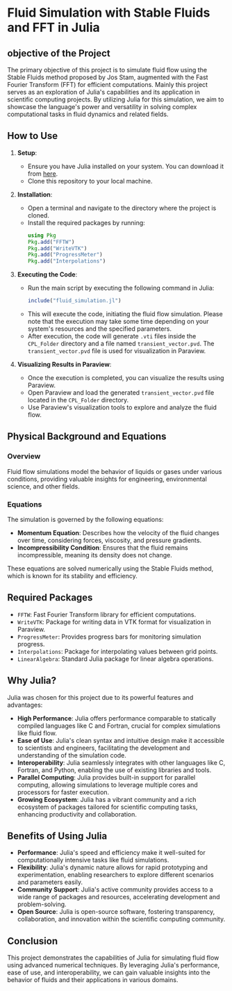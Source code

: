 # Fluid Simulation with Stable Fluids and FFT in Julia

## objective of the Project

The primary objective of this project is to simulate fluid flow using the Stable Fluids method proposed by Jos Stam, augmented with the Fast Fourier Transform (FFT) for efficient computations. Mainly this project serves as an exploration of Julia's capabilities and its application in scientific computing projects. By utilizing Julia for this simulation, we aim to showcase the language's power and versatility in solving complex computational tasks in fluid dynamics and related fields.

## How to Use

1. **Setup**:

   - Ensure you have Julia installed on your system. You can download it from [here](https://julialang.org/downloads/).
   - Clone this repository to your local machine.

2. **Installation**:

   - Open a terminal and navigate to the directory where the project is cloned.
   - Install the required packages by running:
     ```julia
     using Pkg
     Pkg.add("FFTW")
     Pkg.add("WriteVTK")
     Pkg.add("ProgressMeter")
     Pkg.add("Interpolations")
     ```

3. **Executing the Code**:

   - Run the main script by executing the following command in Julia:
     ```julia
     include("fluid_simulation.jl")
     ```
   - This will execute the code, initiating the fluid flow simulation. Please note that the execution may take some time depending on your system's resources and the specified parameters.
   - After execution, the code will generate `.vti` files inside the `CPL_Folder` directory and a file named `transient_vector.pvd`. The `transient_vector.pvd` file is used for visualization in Paraview.

4. **Visualizing Results in Paraview**:
   - Once the execution is completed, you can visualize the results using Paraview.
   - Open Paraview and load the generated `transient_vector.pvd` file located in the `CPL_Folder` directory.
   - Use Paraview's visualization tools to explore and analyze the fluid flow.

## Physical Background and Equations

### Overview

Fluid flow simulations model the behavior of liquids or gases under various conditions, providing valuable insights for engineering, environmental science, and other fields.

### Equations

The simulation is governed by the following equations:

- **Momentum Equation**: Describes how the velocity of the fluid changes over time, considering forces, viscosity, and pressure gradients.
- **Incompressibility Condition**: Ensures that the fluid remains incompressible, meaning its density does not change.

These equations are solved numerically using the Stable Fluids method, which is known for its stability and efficiency.

## Required Packages

- `FFTW`: Fast Fourier Transform library for efficient computations.
- `WriteVTK`: Package for writing data in VTK format for visualization in Paraview.
- `ProgressMeter`: Provides progress bars for monitoring simulation progress.
- `Interpolations`: Package for interpolating values between grid points.
- `LinearAlgebra`: Standard Julia package for linear algebra operations.

## Why Julia?

Julia was chosen for this project due to its powerful features and advantages:

- **High Performance**: Julia offers performance comparable to statically compiled languages like C and Fortran, crucial for complex simulations like fluid flow.
- **Ease of Use**: Julia's clean syntax and intuitive design make it accessible to scientists and engineers, facilitating the development and understanding of the simulation code.
- **Interoperability**: Julia seamlessly integrates with other languages like C, Fortran, and Python, enabling the use of existing libraries and tools.
- **Parallel Computing**: Julia provides built-in support for parallel computing, allowing simulations to leverage multiple cores and processors for faster execution.
- **Growing Ecosystem**: Julia has a vibrant community and a rich ecosystem of packages tailored for scientific computing tasks, enhancing productivity and collaboration.

## Benefits of Using Julia

- **Performance**: Julia's speed and efficiency make it well-suited for computationally intensive tasks like fluid simulations.
- **Flexibility**: Julia's dynamic nature allows for rapid prototyping and experimentation, enabling researchers to explore different scenarios and parameters easily.
- **Community Support**: Julia's active community provides access to a wide range of packages and resources, accelerating development and problem-solving.
- **Open Source**: Julia is open-source software, fostering transparency, collaboration, and innovation within the scientific computing community.

## Conclusion

This project demonstrates the capabilities of Julia for simulating fluid flow using advanced numerical techniques. By leveraging Julia's performance, ease of use, and interoperability, we can gain valuable insights into the behavior of fluids and their applications in various domains.

